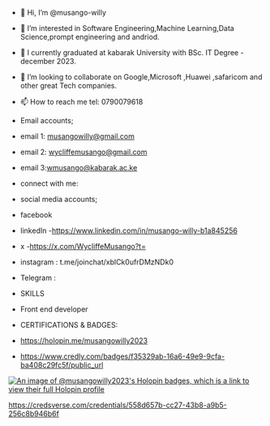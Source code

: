 - 👋 Hi, I’m @musango-willy
- 👀 I’m interested in Software Engineering,Machine Learning,Data Science,prompt engineering and andriod.
- 🌱 I currently graduated at kabarak University with BSc. IT Degree -december 2023.
- 💞️ I’m looking to collaborate on Google,Microsoft ,Huawei ,safaricom and other great Tech companies.
- 📫 How to reach me tel: 0790079618
- Email accounts;
- email 1: musangowilly@gmail.com
-  email 2: wycliffemusango@gmail.com
-  email 3:wmusango@kabarak.ac.ke
- connect with me:
- social media accounts;
- facebook
- linkedIn -https://www.linkedin.com/in/musango-willy-b1a845256
- x -https://x.com/WycliffeMusango?t=
- instagram : t.me/joinchat/xblCk0ufrDMzNDk0
- Telegram :

- SKILLS
- Front end developer

- CERTIFICATIONS & BADGES:
- https://holopin.me/musangowilly2023
- https://www.credly.com/badges/f35329ab-16a6-49e9-9cfa-ba408c29fc5f/public_url


[![An image of @musangowilly2023's Holopin badges, which is a link to view their full Holopin profile](https://holopin.me/musangowilly2023)](https://holopin.io/@musangowilly2023)

https://credsverse.com/credentials/558d657b-cc27-43b8-a9b5-256c8b946b6f
<!---
musango-willy/musango-willy is a ✨ special ✨ repository because its `README.md` (this file) appears on your GitHub profile.
You can click the Preview link to take a look at your changes.
<html>
<head></head>
<body>
<div data-iframe-width="150" data-iframe-height="270" data-share-badge-id="f35329ab-16a6-49e9-9cfa-ba408c29fc5f" data-share-badge-host="https://www.credly.com"></div><script type="text/javascript" async src="//cdn.credly.com/assets/utilities/embed.js"></script>
</body>
</html>
